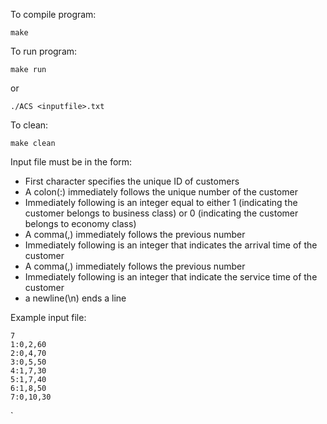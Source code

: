 To compile program:
```
make
```
	
To run program:
```
make run
```
or
```
./ACS <inputfile>.txt
```
	
To clean:
```
make clean
```

Input file must be in the form:
- First character specifies the unique ID of customers
- A colon(:) immediately follows the unique number of the customer
- Immediately following is an integer equal to either 1 (indicating the customer belongs to business class) or 0 (indicating the customer belongs to economy class)
- A comma(,) immediately follows the previous number
- Immediately following is an integer that indicates the arrival time of the customer
- A comma(,) immediately follows the previous number
- Immediately following is an integer that indicate the service time of the customer
- a newline(\n) ends a line


Example input file:
```
7
1:0,2,60
2:0,4,70
3:0,5,50
4:1,7,30
5:1,7,40
6:1,8,50
7:0,10,30
```
`
